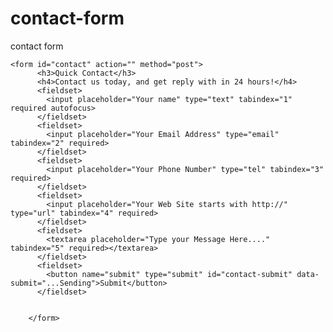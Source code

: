 # contact-form
contact form
<!DOCTYPE html>
<html>
<head>
	<title>Form in html</title>
</head>
<body>
    
    <form id="contact" action="" method="post">
          <h3>Quick Contact</h3>
          <h4>Contact us today, and get reply with in 24 hours!</h4>
          <fieldset>
            <input placeholder="Your name" type="text" tabindex="1" required autofocus>
          </fieldset>
          <fieldset>
            <input placeholder="Your Email Address" type="email" tabindex="2" required>
          </fieldset>
          <fieldset>
            <input placeholder="Your Phone Number" type="tel" tabindex="3" required>
          </fieldset>
          <fieldset>
            <input placeholder="Your Web Site starts with http://" type="url" tabindex="4" required>
          </fieldset>
          <fieldset>
            <textarea placeholder="Type your Message Here...." tabindex="5" required></textarea>
          </fieldset>
          <fieldset>
            <button name="submit" type="submit" id="contact-submit" data-submit="...Sending">Submit</button>
          </fieldset>

          
        </form>
       
        
      

</body>
</html>

